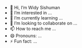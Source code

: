 - 👋 Hi, I’m Widy Sishuman
- 👀 I’m interested in ...
- 🌱 I’m currently learning ...
- 💞️ I’m looking to collaborate on ...
- 📫 How to reach me ...
- 😄 Pronouns: ...
- ⚡ Fun fact: ...

<!---
iiiwdsshhm221a/iiiwdsshhm221a is a ✨ special ✨ repository because its `README.md` (this file) appears on your GitHub profile.
You can click the Preview link to take a look at your changes.
--->
